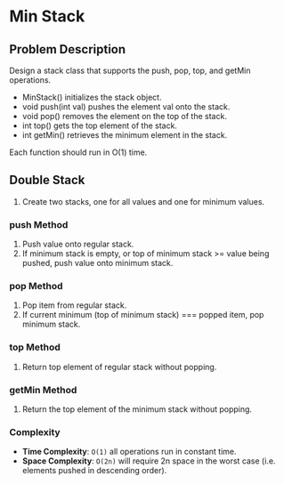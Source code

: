# Min Stack

## Problem Description

Design a stack class that supports the push, pop, top, and getMin operations.

- MinStack() initializes the stack object.
- void push(int val) pushes the element val onto the stack.
- void pop() removes the element on the top of the stack.
- int top() gets the top element of the stack.
- int getMin() retrieves the minimum element in the stack.

Each function should run in O(1) time.

## Double Stack

1. Create two stacks, one for all values and one for minimum values.

### push Method

1. Push value onto regular stack.
2. If minimum stack is empty, or top of minimum stack >= value being pushed, push value onto minimum stack.

### pop Method

1. Pop item from regular stack.
2. If current minimum (top of minimum stack) === popped item, pop minimum stack.

### top Method

1. Return top element of regular stack without popping.

### getMin Method

1. Return the top element of the minimum stack without popping.

### Complexity
- **Time Complexity**: `O(1)` all operations run in constant time.
- **Space Complexity**: `O(2n)` will require 2n space in the worst case (i.e. elements pushed in descending order).